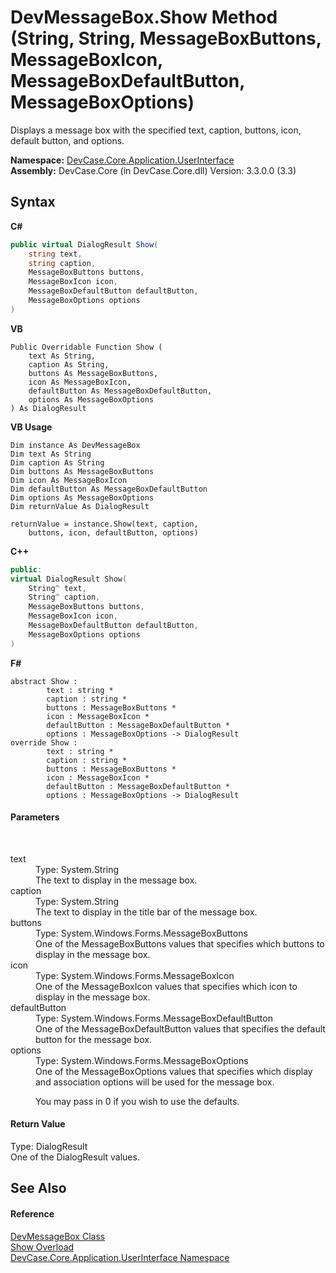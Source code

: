 # DevMessageBox.Show Method (String, String, MessageBoxButtons, MessageBoxIcon, MessageBoxDefaultButton, MessageBoxOptions)
 

Displays a message box with the specified text, caption, buttons, icon, default button, and options.

**Namespace:**&nbsp;<a href="N_DevCase_Core_Application_UserInterface">DevCase.Core.Application.UserInterface</a><br />**Assembly:**&nbsp;DevCase.Core (in DevCase.Core.dll) Version: 3.3.0.0 (3.3)

## Syntax

**C#**<br />
``` C#
public virtual DialogResult Show(
	string text,
	string caption,
	MessageBoxButtons buttons,
	MessageBoxIcon icon,
	MessageBoxDefaultButton defaultButton,
	MessageBoxOptions options
)
```

**VB**<br />
``` VB
Public Overridable Function Show ( 
	text As String,
	caption As String,
	buttons As MessageBoxButtons,
	icon As MessageBoxIcon,
	defaultButton As MessageBoxDefaultButton,
	options As MessageBoxOptions
) As DialogResult
```

**VB Usage**<br />
``` VB Usage
Dim instance As DevMessageBox
Dim text As String
Dim caption As String
Dim buttons As MessageBoxButtons
Dim icon As MessageBoxIcon
Dim defaultButton As MessageBoxDefaultButton
Dim options As MessageBoxOptions
Dim returnValue As DialogResult

returnValue = instance.Show(text, caption, 
	buttons, icon, defaultButton, options)
```

**C++**<br />
``` C++
public:
virtual DialogResult Show(
	String^ text, 
	String^ caption, 
	MessageBoxButtons buttons, 
	MessageBoxIcon icon, 
	MessageBoxDefaultButton defaultButton, 
	MessageBoxOptions options
)
```

**F#**<br />
``` F#
abstract Show : 
        text : string * 
        caption : string * 
        buttons : MessageBoxButtons * 
        icon : MessageBoxIcon * 
        defaultButton : MessageBoxDefaultButton * 
        options : MessageBoxOptions -> DialogResult 
override Show : 
        text : string * 
        caption : string * 
        buttons : MessageBoxButtons * 
        icon : MessageBoxIcon * 
        defaultButton : MessageBoxDefaultButton * 
        options : MessageBoxOptions -> DialogResult 
```


#### Parameters
&nbsp;<dl><dt>text</dt><dd>Type: System.String<br />The text to display in the message box.</dd><dt>caption</dt><dd>Type: System.String<br />The text to display in the title bar of the message box.</dd><dt>buttons</dt><dd>Type: System.Windows.Forms.MessageBoxButtons<br />One of the MessageBoxButtons values that specifies which buttons to display in the message box.</dd><dt>icon</dt><dd>Type: System.Windows.Forms.MessageBoxIcon<br />One of the MessageBoxIcon values that specifies which icon to display in the message box.</dd><dt>defaultButton</dt><dd>Type: System.Windows.Forms.MessageBoxDefaultButton<br />One of the MessageBoxDefaultButton values that specifies the default button for the message box.</dd><dt>options</dt><dd>Type: System.Windows.Forms.MessageBoxOptions<br />One of the MessageBoxOptions values that specifies which display and association options will be used for the message box. 

 You may pass in 0 if you wish to use the defaults.</dd></dl>

#### Return Value
Type: DialogResult<br />One of the DialogResult values.

## See Also


#### Reference
<a href="T_DevCase_Core_Application_UserInterface_DevMessageBox">DevMessageBox Class</a><br /><a href="Overload_DevCase_Core_Application_UserInterface_DevMessageBox_Show">Show Overload</a><br /><a href="N_DevCase_Core_Application_UserInterface">DevCase.Core.Application.UserInterface Namespace</a><br />